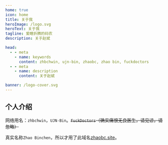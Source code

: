 ```yaml
---
home: true
icon: home
title: 关于我
heroImage: /logo.svg
heroText: 关于我
tagline: 爱瞎折腾的码农
description: 关于赵斌

head:
  - - meta
    - name: keywords
      content: zhbchwin, ujn-bin, zhaobc, zhao bin, fuckdoctors
  - - meta
    - name: description
      content: 关于赵斌

banner: /logo-cover.svg
---
```


## 个人介绍

网络用名：`zhbchwin`，`UJN-Bin`。~~`FuckDoctors`（确实痛恨无良医生，请见谅，请忽略）~~

真实名称`Zhao Binchen`，所以才用了此域名[zhaobc.site](https://www.zhaobc.site)。

<div style="display: flex;justify-content: center;">
  <iframe :src="$withBase('/zhaobc.site/index.html')" sandbox="allow-scripts allow-same-origin" credentialless style="border:none;height:auto;width:305px;height:115px;" />
</div>

## 兴趣爱好

<!-- prettier-ignore -->
没啥兴趣爱好，喜欢瞎折腾(ㄒoㄒ)

## 联系方式

- 邮件：[hi@zhaobc.site](mailto:hi@zhaobc.site)
- GitHub: [FuckDoctors](https://github.com/FuckDoctors)
